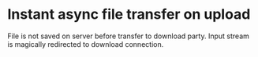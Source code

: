 Instant async file transfer on upload
=====================================

File is not saved on server before transfer to download party.
Input stream is magically redirected to download connection.


